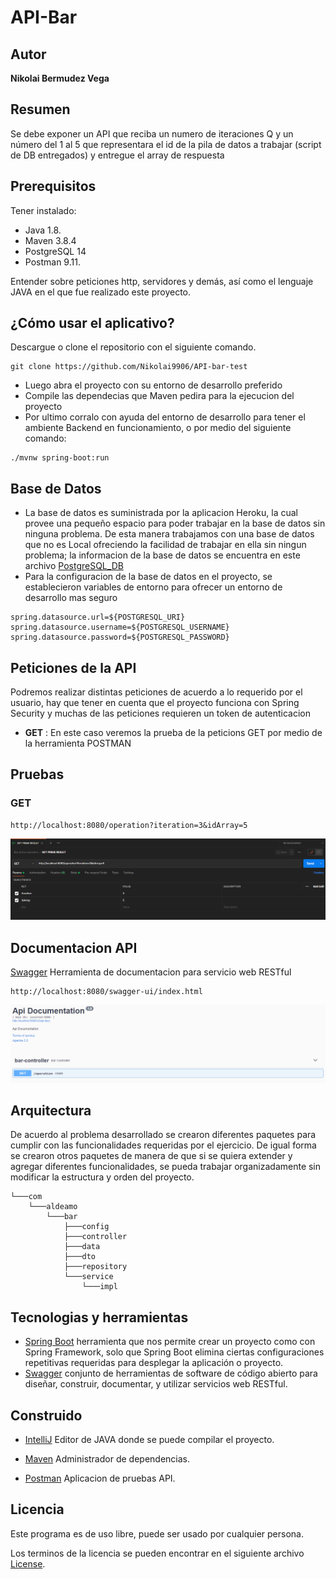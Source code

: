 # API-Bar
## Autor
**Nikolai Bermudez Vega**  
## Resumen
Se debe exponer un API que reciba un numero de iteraciones Q y un número del 1 al 5 que
representara el id de la pila de datos a trabajar (script de DB entregados) y entregue el array de
respuesta

## Prerequisitos
Tener instalado:
- Java 1.8.
- Maven 3.8.4
- PostgreSQL 14
- Postman 9.11.

Entender sobre peticiones http, servidores y demás, así como el lenguaje JAVA en el que fue realizado este proyecto.


## ¿Cómo usar el aplicativo?
Descargue o clone el repositorio con el siguiente comando.

    git clone https://github.com/Nikolai9906/API-bar-test

- Luego abra el proyecto con su entorno de desarrollo preferido
- Compile las dependecias que Maven pedira para la ejecucion del proyecto
- Por ultimo corralo con ayuda del entorno de desarrollo para tener el ambiente Backend en funcionamiento, o por medio del siguiente comando:
```
./mvnw spring-boot:run
```
## Base de Datos
- La base de datos es suministrada por la aplicacion Heroku, la cual provee una pequeño espacio para poder trabajar en la base de datos sin ninguna problema. De esta manera trabajamos con una base de datos que no es Local ofreciendo la facilidad de trabajar en ella sin ningun problema; la informacion de la base de datos se encuentra en este archivo
[PostgreSQL_DB](https://github.com/Nikolai9906/API-bar-test/blob/main/Documentation/datos.txt) 
- Para la configuracion de la base de datos en el proyecto, se establecieron variables de entorno para ofrecer un entorno de desarrollo mas seguro
```
spring.datasource.url=${POSTGRESQL_URI}
spring.datasource.username=${POSTGRESQL_USERNAME}
spring.datasource.password=${POSTGRESQL_PASSWORD}
```

## Peticiones de la API
Podremos realizar distintas peticiones de acuerdo a lo requerido por el usuario, hay que tener en cuenta que el proyecto funciona con Spring Security y muchas de las peticiones requieren un token de autenticacion
- **GET**
:  En este caso veremos la prueba de la peticions GET por medio de la herramienta POSTMAN

## Pruebas
### GET
```
http://localhost:8080/operation?iteration=3&idArray=5
```
![](img/postman-get.png)

## Documentacion API
[Swagger](http://localhost:8080/swagger-ui/index.html) Herramienta de documentacion para servicio web RESTful

    http://localhost:8080/swagger-ui/index.html

![](img/api-documentation.png)

## Arquitectura
De acuerdo al problema desarrollado se crearon diferentes paquetes para cumplir con las funcionalidades requeridas por el ejercicio. De igual 
forma se crearon otros paquetes de manera de que si se quiera extender y agregar diferentes funcionalidades, se pueda trabajar organizadamente
sin modificar la estructura y orden del proyecto.
```
└───com
    └───aldeamo
        └───bar
            ├───config
            ├───controller
            ├───data
            ├───dto
            ├───repository
            └───service
                └───impl

```
## Tecnologias y herramientas

- [Spring Boot](https://spring.io/projects/spring-boot) herramienta que nos permite crear un proyecto como con Spring Framework, solo que Spring Boot elimina ciertas configuraciones repetitivas requeridas para desplegar la aplicación o proyecto.
- [Swagger](https://swagger.io/docs/) conjunto de herramientas de software de código abierto para diseñar, construir, documentar, y utilizar servicios web RESTful.

## Construido
- [IntelliJ](https://www.jetbrains.com/es-es/idea/) Editor de JAVA donde se puede compilar el proyecto.

- [Maven](https://maven.apache.org) Administrador de dependencias.

- [Postman](https://www.postman.com) Aplicacion de pruebas API.

## Licencia
Este programa es de uso libre, puede ser usado por cualquier persona.

Los terminos de la licencia se pueden encontrar en el siguiente archivo [License](LICENSE).
